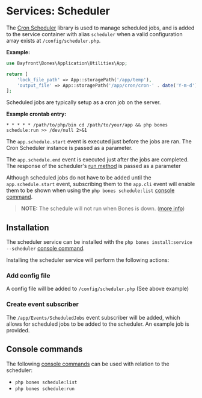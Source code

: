 # Services: Scheduler

The [Cron Scheduler](https://github.com/bayfrontmedia/cron-scheduler) library is used to manage scheduled jobs,
and is added to the service container with alias `scheduler` when a valid configuration array exists at `/config/scheduler.php`.

**Example:**

```php
use Bayfront\Bones\Application\Utilities\App;

return [
    'lock_file_path' => App::storagePath('/app/temp'),
    'output_file' => App::storagePath('/app/cron/cron-' . date('Y-m-d') . '.txt')
];
```

Scheduled jobs are typically setup as a cron job on the server.

**Example crontab entry:**

```
* * * * * /path/to/php/bin cd /path/to/your/app && php bones schedule:run >> /dev/null 2>&1
```

The `app.schedule.start` event is executed just before the jobs are ran. 
The Cron Scheduler instance is passed as a parameter.

The `app.schedule.end` event is executed just after the jobs are completed.
The response of the scheduler's [run method](https://github.com/bayfrontmedia/cron-scheduler#run) is passed as a parameter

Although scheduled jobs do not have to be added until the `app.schedule.start` event,
subscribing them to the `app.cli` event will enable them to be shown when using the `php bones schedule:list` [console command](#console-commands).

> **NOTE:** The schedule will not run when Bones is down. ([more info](../utilities/app.md#isdown))

## Installation

The scheduler service can be installed with the `php bones install:service --scheduler` [console command](../usage/console.md).

Installing the scheduler service will perform the following actions:

### Add config file

A config file will be added to `/config/scheduler.php` (See above example)

### Create event subscriber

The `/app/Events/ScheduledJobs` event subscriber will be added,
which allows for scheduled jobs to be added to the scheduler.
An example job is provided.

## Console commands

The following [console commands](../usage/console.md) can be used with relation to the scheduler:

- `php bones schedule:list`
- `php bones schedule:run`